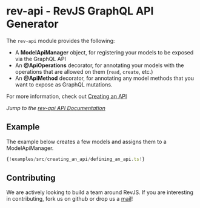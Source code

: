 
# rev-api - RevJS GraphQL API Generator

The `rev-api` module provides the following:

 * A **ModelApiManager** object, for registering your models to be exposed via
   the GraphQL API
 * An **@ApiOperations** decorator, for annotating your models with the operations
   that are allowed on them (`read`, `create`, etc.)
 * An **@ApiMethod** decorator, for annotating any model methods that you
   want to expose as GraphQL mutations.

For more information, check out [Creating an API](../creating_an_api/overview.md)

*Jump to the [rev-api API Documentation](/api/rev-api)*

## Example

The example below creates a few models and assigns them to a ModelApiManager.

```ts
{!examples/src/creating_an_api/defining_an_api.ts!}
```

## Contributing

We are actively looking to build a team around RevJS. If you are interesting in
contributing, fork us on github or drop us a
[mail](mailto:russ@russellbriggs.co)!
